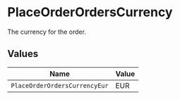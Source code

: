 # PlaceOrderOrdersCurrency

The currency for the order.


## Values

| Name                          | Value                         |
| ----------------------------- | ----------------------------- |
| `PlaceOrderOrdersCurrencyEur` | EUR                           |